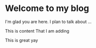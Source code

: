 # Welcome to my blog

I'm glad you are here. I plan to talk about ...

This is content
That I am adding

This is great
yay
